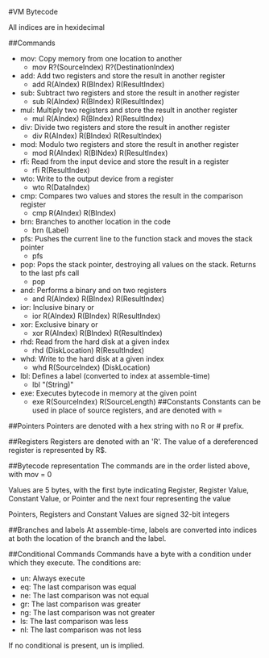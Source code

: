 #VM Bytecode

All indices are in hexidecimal

##Commands

- mov: Copy memory from one location to another
	- mov R?(SourceIndex) R?(DestinationIndex)
- add: Add two registers and store the result in another register
	- add R(AIndex) R(BIndex) R(ResultIndex)
- sub: Subtract two registers and store the result in another register
	- sub R(AIndex) R(BIndex) R(ResultIndex)
- mul: Multiply two registers and store the result in another register
	- mul R(AIndex) R(BIndex) R(ResultIndex)
- div: Divide two registers and store the result in another register
	- div R(AIndex) R(BIndex) R(ResultIndex)
- mod: Modulo two registers and store the result in another register
	- mod R(AIndex) R(BINdex) R(ResultIndex)
- rfi: Read from the input device and store the result in a register
	- rfi R(ResultIndex)
- wto: Write to the output device from a register
	- wto R(DataIndex)
- cmp: Compares two values and stores the result in the comparison register
	- cmp R(AIndex) R(BIndex)
- brn: Branches to another location in the code
	- brn (Label)
- pfs: Pushes the current line to the function stack and moves the stack pointer
	- pfs
- pop: Pops the stack pointer, destroying all values on the stack. Returns to the last pfs call
	- pop
- and: Performs a binary and on two registers
	- and R(AIndex) R(BIndex) R(ResultIndex)
- ior: Inclusive binary or
	- ior R(AIndex) R(BIndex) R(ResultIndex)
- xor: Exclusive binary or
	- xor R(AIndex) R(BIndex) R(ResultIndex)
- rhd: Read from the hard disk at a given index
	- rhd (DiskLocation) R(ResultIndex)
- whd: Write to the hard disk at a given index
	- whd R(SourceIndex) (DiskLocation)
- lbl: Defines a label (converted to index at assemble-time)
	- lbl "(String)"
- exe: Executes bytecode in memory at the given point
	- exe R(SourceIndex) R(SourceLength)
##Constants
Constants can be used in place of source registers, and are denoted with =

##Pointers
Pointers are denoted with a hex string with no R or # prefix.

##Registers
Registers are denoted with an 'R'. The value of a dereferenced register is represented by R$.

##Bytecode representation
The commands are in the order listed above, with mov = 0

Values are 5 bytes, with the first byte indicating Register, Register Value, Constant Value, or Pointer and the next four representing the value

Pointers, Registers and Constant Values are signed 32-bit integers

##Branches and labels
At assemble-time, labels are converted into indices at both the location of the branch and the label.

##Conditional Commands
Commands have a byte with a condition under which they execute. The conditions are:

- un: Always execute
- eq: The last comparison was equal
- ne: The last comparison was not equal
- gr: The last comparison was greater
- ng: The last comparison was not greater
- ls: The last comparison was less
- nl: The last comparison was not less

If no conditional is present, un is implied.
